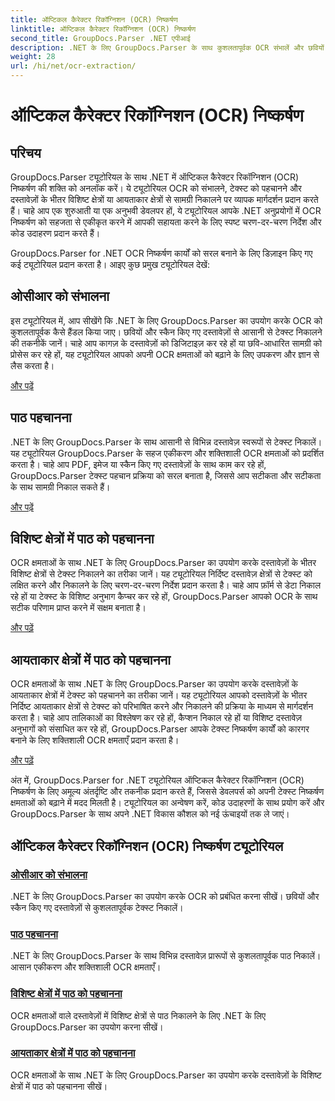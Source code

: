 ```yaml
---
title: ऑप्टिकल कैरेक्टर रिकॉग्निशन (OCR) निष्कर्षण
linktitle: ऑप्टिकल कैरेक्टर रिकॉग्निशन (OCR) निष्कर्षण
second_title: GroupDocs.Parser .NET एपीआई
description: .NET के लिए GroupDocs.Parser के साथ कुशलतापूर्वक OCR संभालें और छवियों और दस्तावेज़ों से टेक्स्ट निकालें। आज ही अपनी OCR क्षमताओं को बढ़ाएँ!
weight: 28
url: /hi/net/ocr-extraction/
---
```


# ऑप्टिकल कैरेक्टर रिकॉग्निशन (OCR) निष्कर्षण


## परिचय

GroupDocs.Parser ट्यूटोरियल के साथ .NET में ऑप्टिकल कैरेक्टर रिकॉग्निशन (OCR) निष्कर्षण की शक्ति को अनलॉक करें। ये ट्यूटोरियल OCR को संभालने, टेक्स्ट को पहचानने और दस्तावेज़ों के भीतर विशिष्ट क्षेत्रों या आयताकार क्षेत्रों से सामग्री निकालने पर व्यापक मार्गदर्शन प्रदान करते हैं। चाहे आप एक शुरुआती या एक अनुभवी डेवलपर हों, ये ट्यूटोरियल आपके .NET अनुप्रयोगों में OCR निष्कर्षण को सहजता से एकीकृत करने में आपकी सहायता करने के लिए स्पष्ट चरण-दर-चरण निर्देश और कोड उदाहरण प्रदान करते हैं।

GroupDocs.Parser for .NET OCR निष्कर्षण कार्यों को सरल बनाने के लिए डिज़ाइन किए गए कई ट्यूटोरियल प्रदान करता है। आइए कुछ प्रमुख ट्यूटोरियल देखें:

## ओसीआर को संभालना
इस ट्यूटोरियल में, आप सीखेंगे कि .NET के लिए GroupDocs.Parser का उपयोग करके OCR को कुशलतापूर्वक कैसे हैंडल किया जाए। छवियों और स्कैन किए गए दस्तावेज़ों से आसानी से टेक्स्ट निकालने की तकनीकें जानें। चाहे आप कागज़ के दस्तावेज़ों को डिजिटाइज़ कर रहे हों या छवि-आधारित सामग्री को प्रोसेस कर रहे हों, यह ट्यूटोरियल आपको अपनी OCR क्षमताओं को बढ़ाने के लिए उपकरण और ज्ञान से लैस करता है।

[और पढ़ें](./handling-ocr/)

## पाठ पहचानना
.NET के लिए GroupDocs.Parser के साथ आसानी से विभिन्न दस्तावेज़ स्वरूपों से टेक्स्ट निकालें। यह ट्यूटोरियल GroupDocs.Parser के सहज एकीकरण और शक्तिशाली OCR क्षमताओं को प्रदर्शित करता है। चाहे आप PDF, इमेज या स्कैन किए गए दस्तावेज़ों के साथ काम कर रहे हों, GroupDocs.Parser टेक्स्ट पहचान प्रक्रिया को सरल बनाता है, जिससे आप सटीकता और सटीकता के साथ सामग्री निकाल सकते हैं।

[और पढ़ें](./recognizing-text/)

## विशिष्ट क्षेत्रों में पाठ को पहचानना
OCR क्षमताओं के साथ .NET के लिए GroupDocs.Parser का उपयोग करके दस्तावेज़ों के भीतर विशिष्ट क्षेत्रों से टेक्स्ट निकालने का तरीका जानें। यह ट्यूटोरियल निर्दिष्ट दस्तावेज़ क्षेत्रों से टेक्स्ट को लक्षित करने और निकालने के लिए चरण-दर-चरण निर्देश प्रदान करता है। चाहे आप फ़ॉर्म से डेटा निकाल रहे हों या टेक्स्ट के विशिष्ट अनुभाग कैप्चर कर रहे हों, GroupDocs.Parser आपको OCR के साथ सटीक परिणाम प्राप्त करने में सक्षम बनाता है।

[और पढ़ें](./recognizing-text-in-specific-areas/)

## आयताकार क्षेत्रों में पाठ को पहचानना
OCR क्षमताओं के साथ .NET के लिए GroupDocs.Parser का उपयोग करके दस्तावेज़ों के आयताकार क्षेत्रों में टेक्स्ट को पहचानने का तरीका जानें। यह ट्यूटोरियल आपको दस्तावेज़ों के भीतर निर्दिष्ट आयताकार क्षेत्रों से टेक्स्ट को परिभाषित करने और निकालने की प्रक्रिया के माध्यम से मार्गदर्शन करता है। चाहे आप तालिकाओं का विश्लेषण कर रहे हों, कैप्शन निकाल रहे हों या विशिष्ट दस्तावेज़ अनुभागों को संसाधित कर रहे हों, GroupDocs.Parser आपके टेक्स्ट निष्कर्षण कार्यों को कारगर बनाने के लिए शक्तिशाली OCR क्षमताएँ प्रदान करता है।

[और पढ़ें](./recognizing-text-in-rectangular-regions/)

अंत में, GroupDocs.Parser for .NET ट्यूटोरियल ऑप्टिकल कैरेक्टर रिकॉग्निशन (OCR) निष्कर्षण के लिए अमूल्य अंतर्दृष्टि और तकनीक प्रदान करते हैं, जिससे डेवलपर्स को अपनी टेक्स्ट निष्कर्षण क्षमताओं को बढ़ाने में मदद मिलती है। ट्यूटोरियल का अन्वेषण करें, कोड उदाहरणों के साथ प्रयोग करें और GroupDocs.Parser के साथ अपने .NET विकास कौशल को नई ऊंचाइयों तक ले जाएं।
## ऑप्टिकल कैरेक्टर रिकॉग्निशन (OCR) निष्कर्षण ट्यूटोरियल
### [ओसीआर को संभालना](./handling-ocr/)
.NET के लिए GroupDocs.Parser का उपयोग करके OCR को प्रबंधित करना सीखें। छवियों और स्कैन किए गए दस्तावेज़ों से कुशलतापूर्वक टेक्स्ट निकालें।
### [पाठ पहचानना](./recognizing-text/)
.NET के लिए GroupDocs.Parser के साथ विभिन्न दस्तावेज़ प्रारूपों से कुशलतापूर्वक पाठ निकालें। आसान एकीकरण और शक्तिशाली OCR क्षमताएँ।
### [विशिष्ट क्षेत्रों में पाठ को पहचानना](./recognizing-text-in-specific-areas/)
OCR क्षमताओं वाले दस्तावेज़ों में विशिष्ट क्षेत्रों से पाठ निकालने के लिए .NET के लिए GroupDocs.Parser का उपयोग करना सीखें।
### [आयताकार क्षेत्रों में पाठ को पहचानना](./recognizing-text-in-rectangular-regions/)
OCR क्षमताओं के साथ .NET के लिए GroupDocs.Parser का उपयोग करके दस्तावेज़ों के विशिष्ट क्षेत्रों में पाठ को पहचानना सीखें।